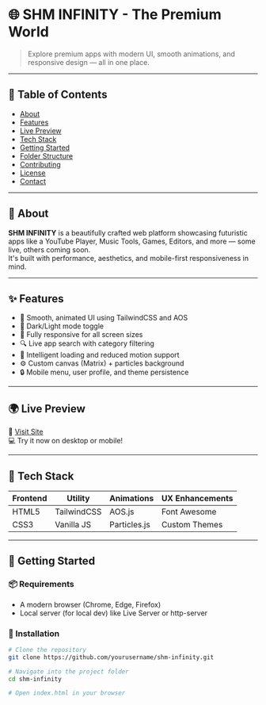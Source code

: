 # 🌐 SHM INFINITY - The Premium World

> Explore premium apps with modern UI, smooth animations, and responsive design — all in one place.

---

## 📌 Table of Contents

- [About](#about)
- [Features](#features)
- [Live Preview](#live-preview)
- [Tech Stack](#tech-stack)
- [Getting Started](#getting-started)
- [Folder Structure](#folder-structure)
- [Contributing](#contributing)
- [License](#license)
- [Contact](#contact)

---

## 📖 About

**SHM INFINITY** is a beautifully crafted web platform showcasing futuristic apps like a YouTube Player, Music Tools, Games, Editors, and more — some live, others coming soon.  
It's built with performance, aesthetics, and mobile-first responsiveness in mind.

---

## ✨ Features

- 🎨 Smooth, animated UI using TailwindCSS and AOS
- 🌙 Dark/Light mode toggle
- 📱 Fully responsive for all screen sizes
- 🔍 Live app search with category filtering
- 🧠 Intelligent loading and reduced motion support
- ⚙️ Custom canvas (Matrix) + particles background
- 🔒 Mobile menu, user profile, and theme persistence

---

## 🌍 Live Preview

🔗 [Visit Site](https://shminfinity.fun/)  
💻 Try it now on desktop or mobile!

---

## 🧰 Tech Stack

| Frontend | Utility | Animations | UX Enhancements |
|----------|---------|------------|-----------------|
| HTML5    | TailwindCSS | AOS.js      | Font Awesome    |
| CSS3     | Vanilla JS | Particles.js | Custom Themes   |

---

## 🚀 Getting Started

### 📦 Requirements

- A modern browser (Chrome, Edge, Firefox)
- Local server (for local dev) like Live Server or http-server

### 🔧 Installation

```bash
# Clone the repository
git clone https://github.com/yourusername/shm-infinity.git

# Navigate into the project folder
cd shm-infinity

# Open index.html in your browser
